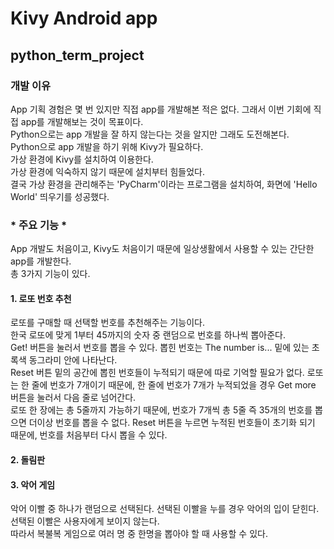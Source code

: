 # Kivy Android app
## python_term_project
### 개발 이유
App 기획 경험은 몇 번 있지만 직접 app를 개발해본 적은 없다. 그래서 이번 기회에 직접 app를 개발해보는 것이 목표이다.   
Python으로는 app 개발을 잘 하지 않는다는 것을 알지만 그래도 도전해본다.   
Python으로 app 개발을 하기 위해 Kivy가 필요하다.   
가상 환경에 Kivy를 설치하여 이용한다.   
가상 환경에 익숙하지 않기 때문에 설치부터 힘들었다.   
결국 가상 환경을 관리해주는 'PyCharm'이라는 프로그램을 설치하여, 화면에 'Hello World' 띄우기를 성공했다.
### * 주요 기능 *
App 개발도 처음이고, Kivy도 처음이기 때문에 일상생활에서 사용할 수 있는 간단한 app를 개발한다.   
총 3가지 기능이 있다.   
#### 1. 로또 번호 추천
로또를 구매할 때 선택할 번호를 추천해주는 기능이다.  
한국 로또에 맞게 1부터 45까지의 숫자 중 랜덤으로 번호를 하나씩 뽑아준다.  
Get! 버튼을 눌러서 번호를 뽑을 수 있다. 뽑힌 번호는 The number is... 밑에 있는 초록색 동그라미 안에 나타난다.  
Reset 버튼 밑의 공간에 뽑힌 번호들이 누적되기 때문에 따로 기억할 필요가 없다. 로또는 한 줄에 번호가 7개이기 때문에, 한 줄에 번호가 7개가 누적되었을 경우 Get more 버튼을 눌러서 다음 줄로 넘어간다.  
로또 한 장에는 총 5줄까지 가능하기 때문에, 번호가 7개씩 총 5줄 즉 35개의 번호를 뽑으면 더이상 번호를 뽑을 수 없다. Reset 버튼을 누르면 누적된 번호들이 초기화 되기 때문에, 번호를 처음부터 다시 뽑을 수 있다.    
#### 2. 돌림판

#### 3. 악어 게임
악어 이빨 중 하나가 랜덤으로 선택된다. 선택된 이빨을 누를 경우 악어의 입이 닫힌다. 선택된 이빨은 사용자에게 보이지 않는다.   
따라서 복불복 게임으로 여러 명 중 한명을 뽑아야 할 때 사용할 수 있다.
